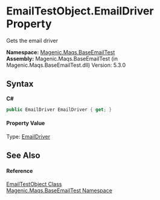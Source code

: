 # EmailTestObject.EmailDriver Property 
 

Gets the email driver

**Namespace:**&nbsp;<a href="MAQS_5/Email_AUTOGENERATED/Magenic-Maqs-BaseEmailTest_Namespace">Magenic.Maqs.BaseEmailTest</a><br />**Assembly:**&nbsp;Magenic.Maqs.BaseEmailTest (in Magenic.Maqs.BaseEmailTest.dll) Version: 5.3.0

## Syntax

**C#**<br />
``` C#
public EmailDriver EmailDriver { get; }
```


#### Property Value
Type: <a href="MAQS_5/Email_AUTOGENERATED/EmailDriver_Class">EmailDriver</a>

## See Also


#### Reference
<a href="MAQS_5/Email_AUTOGENERATED/EmailTestObject_Class">EmailTestObject Class</a><br /><a href="MAQS_5/Email_AUTOGENERATED/Magenic-Maqs-BaseEmailTest_Namespace">Magenic.Maqs.BaseEmailTest Namespace</a><br />